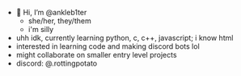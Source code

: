 - 👋 Hi, I’m @ankleb1ter
  - she/her, they/them
  - i'm silly
- uhh idk, currently learning python, c, c++, javascript; i know html
- interested in learning code and making discord bots lol
- might collaborate on smaller entry level projects
- discord: @.rottingpotato

<!---
ankleb1ter/ankleb1ter is a ✨ special ✨ repository because its `README.md` (this file) appears on your GitHub profile.
You can click the Preview link to take a look at your changes.
--->
